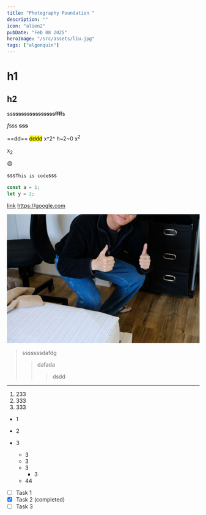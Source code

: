```yaml
---
title: "Photography Foundation "
description: ""
icon: "alien2"
pubDate: "Feb 08 2025"
heroImage: "/src/assets/liu.jpg"
tags: ["algonquin"]
---
```


# h1

## h2

ss~~sssssssssssssssffff~~s

*f*sss
**sss**

==dd==
<mark>dddd</mark>
x^2^
h~2~0
x<sup>2</sup>

x<sub>2</sub>

:smile:

sss`This is code`sss

```js
const a = 1;
let y = 2;
```

[link](https://google.com)
<https://google.com>

![google logo](/src/assets/liu.jpg)

> sssssssdafdg
>
> > dafada
> >
> > > dsdd

---

1. 233
2. 333
3. 333

- 1
- 2
- 3

  - 3
  - 3
  - 3
    - 3
  - 44

- [ ] Task 1
- [x] Task 2 (completed)
- [ ] Task 3
